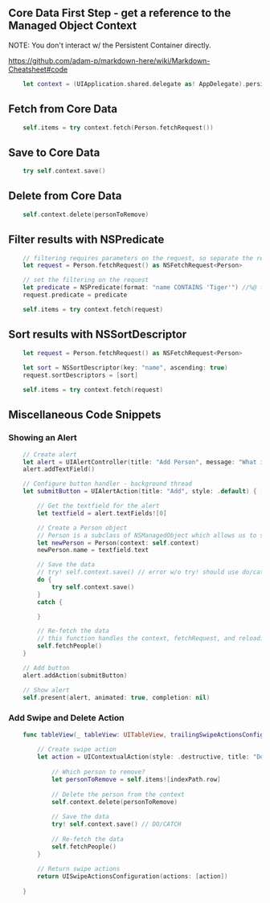 ## Core Data First Step - get a reference to the Managed Object Context
NOTE: You don't interact w/ the Persistent Container directly.

https://github.com/adam-p/markdown-here/wiki/Markdown-Cheatsheet#code
```swift
    let context = (UIApplication.shared.delegate as! AppDelegate).persistentContainer.viewContext
```

## Fetch from Core Data
```swift
    self.items = try context.fetch(Person.fetchRequest())
```

## Save to Core Data
```swift
    try self.context.save()
```

## Delete from Core Data
```swift
    self.context.delete(personToRemove)
```

## Filter results with NSPredicate
```swift
    // filtering requires parameters on the request, so separate the request
    let request = Person.fetchRequest() as NSFetchRequest<Person>

    // set the filtering on the request
    let predicate = NSPredicate(format: "name CONTAINS 'Tiger'") //%@ for dynamic data
    request.predicate = predicate

    self.items = try context.fetch(request)
```

## Sort results with NSSortDescriptor
```swift
    let request = Person.fetchRequest() as NSFetchRequest<Person>
            
    let sort = NSSortDescriptor(key: "name", ascending: true)
    request.sortDescriptors = [sort]

    self.items = try context.fetch(request)
```

## Miscellaneous Code Snippets
### Showing an Alert
```swift
    // Create alert
    let alert = UIAlertController(title: "Add Person", message: "What is their name?", preferredStyle: .alert)
    alert.addTextField()

    // Configure button handler - background thread
    let submitButton = UIAlertAction(title: "Add", style: .default) { (action) in

        // Get the textfield for the alert
        let textfield = alert.textFields![0]

        // Create a Person object
        // Person is a subclass of NSManagedObject which allows us to save to Core Data
        let newPerson = Person(context: self.context)
        newPerson.name = textfield.text

        // Save the data
        // try! self.context.save() // error w/o try! should use do/catch
        do {
            try self.context.save()
        }
        catch {

        }

        // Re-fetch the data
        // this function handles the context, fetchRequest, and reloading of tableview on main thread
        self.fetchPeople()
    }

    // Add button
    alert.addAction(submitButton)

    // Show alert
    self.present(alert, animated: true, completion: nil)
```

### Add Swipe and Delete Action
```swift
    func tableView(_ tableView: UITableView, trailingSwipeActionsConfigurationForRowAt indexPath: IndexPath) -> UISwipeActionsConfiguration? {
        
        // Create swipe action
        let action = UIContextualAction(style: .destructive, title: "Delete") { (action, view, completionHandler) in
            
            // Which person to remove?
            let personToRemove = self.items![indexPath.row]
            
            // Delete the person from the context
            self.context.delete(personToRemove)
            
            // Save the data
            try! self.context.save() // DO/CATCH
            
            // Re-fetch the data
            self.fetchPeople()
        }
        
        // Return swipe actions
        return UISwipeActionsConfiguration(actions: [action])
        
    }
```


